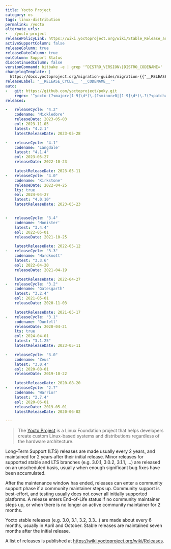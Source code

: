 ```yaml
---
title: Yocto Project
category: os
tags: linux-distribution
permalink: /yocto
alternate_urls:
-   /yocto-project
releasePolicyLink: https://wiki.yoctoproject.org/wiki/Stable_Release_and_LTS
activeSupportColumn: false
releaseColumn: true
releaseDateColumn: true
eolColumn: Support Status
discontinuedColumn: false
versionCommand: bitbake -e | grep '^DISTRO_VERSION\|DISTRO_CODENAME='
changelogTemplate: |
  https://docs.yoctoproject.org/migration-guides/migration-{{"__RELEASE_CYCLE__"| split: " " | first}}.html
releaseLabel: "__RELEASE_CYCLE__ '__CODENAME__'"
auto:
-   git: https://github.com/yoctoproject/poky.git
    regex: '^yocto-(?<major>[1-9]\d*)\.(?<minor>0|[1-9]\d*)\.?(?<patch>0|[1-9]\d*)?$'
releases:

-   releaseCycle: "4.2"
    codename: 'Mickledore'
    releaseDate: 2023-05-03
    eol: 2023-11-05
    latest: "4.2.1"
    latestReleaseDate: 2023-05-28

-   releaseCycle: "4.1"
    codename: 'Langdale'
    latest: "4.1.4"
    eol: 2023-05-27
    releaseDate: 2022-10-23

    latestReleaseDate: 2023-05-11
-   releaseCycle: "4.0"
    codename: 'Kirkstone'
    releaseDate: 2022-04-25
    lts: true
    eol: 2024-04-27
    latest: "4.0.10"
    latestReleaseDate: 2023-05-23


-   releaseCycle: "3.4"
    codename: 'Honister'
    latest: "3.4.4"
    eol: 2022-05-01
    releaseDate: 2021-10-25

    latestReleaseDate: 2022-05-12
-   releaseCycle: "3.3"
    codename: 'Hardknott'
    latest: "3.3.6"
    eol: 2022-04-20
    releaseDate: 2021-04-19

    latestReleaseDate: 2022-04-27
-   releaseCycle: "3.2"
    codename: 'Gatesgarth'
    latest: "3.2.4"
    eol: 2021-05-01
    releaseDate: 2020-11-03

    latestReleaseDate: 2021-05-17
-   releaseCycle: "3.1"
    codename: 'Dunfell'
    releaseDate: 2020-04-21
    lts: true
    eol: 2024-04-01
    latest: "3.1.25"
    latestReleaseDate: 2023-05-11

-   releaseCycle: "3.0"
    codename: 'Zeus'
    latest: "3.0.4"
    eol: 2020-08-01
    releaseDate: 2019-10-22

    latestReleaseDate: 2020-08-20
-   releaseCycle: "2.7"
    codename: 'Warrior'
    latest: "2.7.4"
    eol: 2020-06-01
    releaseDate: 2019-05-01
    latestReleaseDate: 2020-06-02

---
```


> The [Yocto Project](https://www.yoctoproject.org/) is a Linux Foundation project that helps developers create custom Linux-based systems and distributions regardless of the hardware architecture.

Long-Term Support (LTS) releases are made usually every 2 years, and maintained for 2 years after their initial release. Minor releases for supported stable and LTS branches (e.g. 3.0.1, 3.0.2, 3.1.1, …) are released on an unscheduled basis, usually when enough significant bug fixes have been accumulated.

After the maintenance window has ended, releases can enter a community support phase if a community maintainer steps up.
Community support is best-effort, and testing usually does not cover all initially supported platforms.
A release enters End-of-Life status if no community maintainer steps up, or when there is no longer an active community maintainer for 2 months.

Yocto stable releases (e.g. 3.0, 3.1, 3.2, 3.3…) are made about every 6 months, usually in April and October.
Stable releases are maintained seven months after the initial release.
  
A list of releases is published at <https://wiki.yoctoproject.org/wiki/Releases>.
